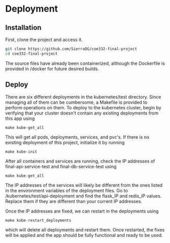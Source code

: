 # Deployment

## Installation
First, clone the project and access it. 
```bash
git clone https://github.com/SierraOG/coe332-final-project
cd coe332-final-project
```
The source files have already been containerized, although the Dockerfile is provided in /docker for future desired builds. 

## Deploy
There are six different deployments in the kubernetes/test directory. Since managing all of them can be cumbersome, a Makefile is provided to perform operations on them. To deploy to the kubernetes cluster, begin by verifying that your cluster doesn't contain any existing deployments from this app using 
```
make kube-get_all
```
This will get all pods, deployments, services, and pvc's. If there is no existing deployment of this project, initialize it by running 
```
make kube-init
```
After all containers and services are running, check the IP addresses of final-api-service-test and final-db-service-test using
``` 
make kube-get_all
```
The IP addresses of the services will likely be different from the ones listed in the environment variables of the deployment files. Go to /kubernetes/test/api-deployment and find the flask_IP and redis_IP values. Replace them if they are different than your current IP addresses.

Once the IP addresses are fixed, we can restart in the deployments using
```
make kube-restart_deployments
```
which will delete all deployments and restart them. Once restarted, the fixes will be applied and the app should be fully functional and ready to be used.

